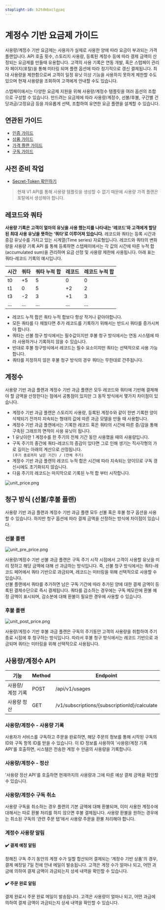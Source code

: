 ```yaml
---
stoplight-id: b2tdmbxclgyaq
---
```


# 계정수 기반 요금제 가이드
사용량/계정수 기반 요금제는 사용자가 실제로 사용한 양에 따라 요금이 부과되는 가격 플랜입니다. API 호출 횟수, 스토리지 사용량, 등록된 계정수 등에 따라 결제 금액이 산정되는 요금제를 만들때 유용합니다. 고객의 사용 기록은 연동 개발, 혹은 스텝페이 관리자 페이지(포탈)을 통해 미터링 되며 플랜 옵션에 따라 정기적으로 갱신 결제됩니다. 최대 사용량을 제한함으로써 고객이 일정 유닛 이상 기능을 사용하지 못하게 제한할 수도 있으며 현재 사용량을 조회하여 고객에게 안내할 수도 있습니다.

스텝페이에서는 다양한 요금제 지원을 위해 사용량/계정수 템플릿을 여러 옵션의 조합으로 구성할 수 있습니다. 만드려는 요금제에 따라 사용량/계정수, 선불/후불, 구간별 건당과금/고정요금 등을 자유롭게 선택, 조합하여 유연한 요금 플랜을 설계할 수 있습니다.

## 연관된 가이드

- [인증 가이드](https://docs.develop.steppay.kr/docs/guide/urvjmavys1lar-)
- [상품 가이드](https://docs.develop.steppay.kr/docs/guide/6lao84lvary24-)
- [가격 플랜 가이드](https://docs.develop.steppay.kr/docs/guide/fmi0buxwf1zj3-)
- [구독 가이드](https://docs.develop.steppay.kr/docs/guide/3fho91a9pl1bs-)

## 사전 준비 작업

- [Secret-Token 확인하기](https://docs.develop.steppay.kr/docs/guide/urvjmavys1lar-#1-secret-token)

<!-- theme: warning -->
> 현재 V1 API를 통해 사용량 템플릿을 생성할 수 없기 때문에 사용량 가격 플랜은 포탈에서 생성해야 합니다.

## 레코드와 쿼타

**사용량 기록은 고객이 얼마의 유닛을 사용 했는지를 나타내는 ‘레코드’와 고객에게 할당된 최대 사용 유닛을 뜻하는 ‘쿼타’로 이루어져 있습니다.** 레코드와 쿼타는 등록 시간과 증감 유닛수를 가지고 있는 시계열(Time series) 자료형입니다. 레코드와 쿼타의 변화량을 사용량 기록 API 를 통해 등록하면 스텝페이에서는 각 값의 시간에 따른 누적 합(accumulated sum)을 관리하며 요금 산정 및 사용량 제한에 사용됩니다. 아래 표는 쿼타-레코드 기록의 예시입니다.

| 시간 | 쿼타 | 쿼타 누적 합 | 레코드 | 레코드 누적 합 |
| --- | --- | --- | --- | --- |
| t0 | +5 | 5 | 0 | 0 |
| t1 | 0 | 5 | +2 | 2 |
| t3 | -2 | 3 | +1 | 3 |
| … | … | … | … | … |

- 레코드 누적 합은 쿼타 누적 합보다 항상 작거나 같아야합니다. 
- 모든 쿼타를 다 채웠다면 추가 레코드를 기록하기 위해서는 반드시 쿼타를 증가시켜야 합니다. 
- 쿼타는 선불 청구 방식에서는 필수값이지만 후불 청구 방식에서는 연동 시스템에 따라 사용하거나 기록하지 않을 수 있습니다. 
- 반대로 후불 청구방식에서 레코드는 필수 요소이지만 쿼타는 선택적으로 사용 가능합니다. 
- 쿼타를 지정하지 않은 후불 청구 방식의 경우 쿼타는 무한대로 간주됩니다.

## 계정수

사용량 기반 과금 플랜과 계정수 기반 과금 플랜은 모두 레코드와 쿼타에 기반해 결제해야 할 금액을 산정한다는 점에서 공통점이 있지만 그 동작 방식에서 몇가지 차이점이 있습니다. 

- 계정수 기반 과금 플랜은 스토리지 사용량, 등록된 계정수와 같이 한번 기록한 양이 삭제되기 전까지 지속되는 형태의 값에 따른 과금 모델을 만들 때 사용합니다. 
- 계정수 기반 과금 플랜에서는 기록한 레코드 혹은 쿼타의 시간에 따른 증/감을 통해 구축된 그래프의 면적이 사용 유닛이 됩니다. 
- 1 유닛이란 1 계정수를 한 주기의 전체 기간 동안 사용했을 때의 사용량입니다.   
- 구독 주기의 중간에 쿼타-레코드의 증감이 있다면 그로 인해 생기는 직사각형의 가로 길이는 아래의 계산으로 산정됩니다.  
  `(주기 종료까지 남은 기간) / (전체 주기)`
- 계정수 기반 과금 플랜의 레코드 누적 합은 시간에 따라 지속되는 양이므로 구독 갱신시에도 초기화되지 않습니다. 
- 다음 주기의 레코드는 마지막으로 기록된 누적 합 부터 시작합니다.

![unit_price.png](https://docs-image-translator-steppay.vercel.app/api/localize?dir=04_price_plan&name=04-2_unit/unit_price.png)


## 청구 방식 (선불/후불 플랜)

사용량 기반 과금 플랜과 계정수 기반 과금 플랜 모두 선불 혹은 후불 청구 옵션을 사용할 수 있습니다. 하지만 청구 옵션에 따라 결제 금액을 산정하는 방식에 차이점이 있습니다.

### 선불 플랜

  ![unit_pre_price.png](https://docs-image-translator-steppay.vercel.app/api/localize?dir=04_price_plan&name=04-2_unit/unit_pre_price.png)

사용량/계정수 기반 선불 과금 플랜은 구독 주기 시작 시점에서 고객이 사용할 유닛을 미리 정하고 해당 금액에 대해 선 과금하는 방식입니다. 즉, 선불 청구 방식에서는 쿼타-레코드 페어에서 쿼타 기반으로 과금되며, 레코드는 미터링을 위해 선택적으로 사용할 수 있습니다.   
선불 플랜에서 쿼타를 추가하면 남은 구독 기간에 따라 추가된 양에 대한 결제 금액이 등록된 결제수단으로 즉시 결제됩니다. 쿼타를 감소하는 경우에는 구독 메모란에 환불 예정 금액이 표시되며, 감소분에 대해 환불이 필요한 경우에 사용할 수 있습니다.

### 후불 플랜

  ![unit_post_price.png](https://docs-image-translator-steppay.vercel.app/api/localize?dir=04_price_plan&name=04-2_unit/unit_post_price.png)

사용량/게정수 기반 후불 과금 플랜은 구독의 주기동안 고객의 사용량을 취합하여 주기 종료 시점에 후 청구하는 방식입니다. 따라서 후불 청구 방식에서는 레코드 기반으로 과금되며 쿼타는 미터링을 위해 선택적으로 사용됩니다.

## 사용량/계정수 API

| 기능                                                                | Method | Endpoint                                                                |
|-------------------------------------------------------------------|--------|-------------------------------------------------------------------------|
| 사용량/계정 기록  | POST   | /api/v1/usages                                                     |
| 사용량 정산 | GET    | /v1/subscriptions/{subscriptionId}/calculate                            |

### 사용량/계정수 - 사용량 기록

사용자가 서비스를 구독하고 주문을 완료하면, 해당 주문의 정보를 통해 시작된 구독의 ID와 구독 항목 ID를 받을 수 있습니다. 이 ID 정보를 사용하여 '사용량/계정 기록 API'를 호출하면, 시스템은 전송한 계정 수 만큼의 사용량을 기록합니다.

### 사용량/계정수 - 정산

'사용량 정산 API'를 호출하면 현재까지의 사용량과 그에 따른 예상 결제 금액을 확인할 수 있습니다.


### 사용량/계정수 구독 취소

사용량 구독을 취소하는 경우 플랜의 기본 금액에 대해 환불되며, 이미 사용한 계정수에 대해서는 따로 환불 처리를 하지 않으면 후불 결제됩니다. 
사용량 환불을 원하는 경우에는 취소된 구독의 ‘관련 주문 탭’에서 사용량 주문을 환불 처리해야 합니다.

### 계정수 사용량 알림

#### ✔️ 결제 예정 알림

정해진 구독 주기 동안의 계졍 수가 일할 합산되어 결제되는 ‘계정수 기반 상품'의 경우, 결제 예정일 7일 전에 안내 메일이 발송됩니다. 
고객은 계정 수가 얼마나 되고, 어떤 과금에 의하여 결제 금액이 과금되는지 상세 내역을 확인할 수 있습니다.

#### ✔️ 주문 완료 알림

결제 완료시 주문 완료 메일이 발송됩니다. 고객은 사용량이 얼마나 되고, 어떤 과금에 의하여 결제 금액이 과금되는지 상세 내역을 확인할 수 있습니다.

</br>
